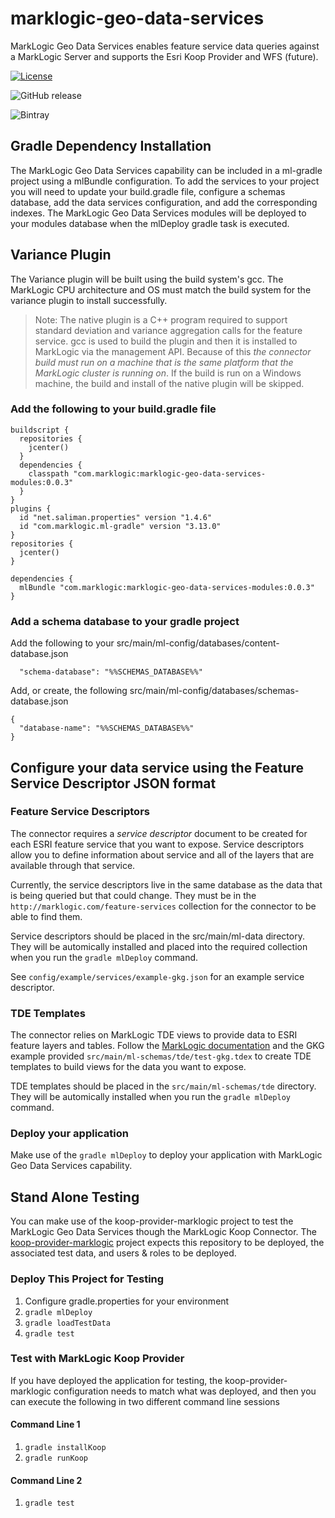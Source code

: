 # marklogic-geo-data-services 
MarkLogic Geo Data Services enables feature service data queries against a MarkLogic Server and supports the Esri Koop Provider and WFS (future).

[![License](https://img.shields.io/badge/License-Apache%202.0-blue.svg?style=social)](https://opensource.org/licenses/Apache-2.0)

![GitHub release](https://img.shields.io/github/release/marklogic-community/marklogic-geo-data-services.svg?style=social)

![Bintray](https://img.shields.io/bintray/v/prestonmcgowan/maven/marklogic-geo-data-services.svg?style=social)


## Gradle Dependency Installation
The MarkLogic Geo Data Services capability can be included in a ml-gradle project using a mlBundle configuration. To add the services to your project you will need to update your build.gradle file, configure a schemas database, add the data services configuration, and add the corresponding indexes. The MarkLogic Geo Data Services modules will be deployed to your modules database when the mlDeploy gradle task is executed.

## Variance Plugin
The Variance plugin will be built using the build system's gcc. The MarkLogic CPU architecture and OS must match the build system for the variance plugin to install successfully.

> Note: The native plugin is a C++ program required to support standard deviation and variance aggregation calls for the feature service. gcc is used to build the plugin and then it is installed to MarkLogic via the management API. Because of this _the connector build must run on a machine that is the same platform that the MarkLogic cluster is running on_. If the build is run on a Windows machine, the build and install of the native plugin will be skipped.



### Add the following to your build.gradle file
```
buildscript {
  repositories {
    jcenter()
  }
  dependencies {
    classpath "com.marklogic:marklogic-geo-data-services-modules:0.0.3"
  }
}
plugins {
  id "net.saliman.properties" version "1.4.6"
  id "com.marklogic.ml-gradle" version "3.13.0"
}
repositories {
  jcenter()
}

dependencies {
  mlBundle "com.marklogic:marklogic-geo-data-services-modules:0.0.3"
}
```

### Add a schema database to your gradle project
Add the following to your src/main/ml-config/databases/content-database.json
```
  "schema-database": "%%SCHEMAS_DATABASE%%"
```

Add, or create, the following src/main/ml-config/databases/schemas-database.json
```
{
  "database-name": "%%SCHEMAS_DATABASE%%"
}
```

## Configure your data service using the Feature Service Descriptor JSON format
### Feature Service Descriptors
The connector requires a _service descriptor_ document to be created for each ESRI feature service that you want to expose. Service descriptors allow you to define information about service and all of the layers that are available through that service.

Currently, the service descriptors live in the same database as the data that is being queried but that could change. They must be in the `http://marklogic.com/feature-services` collection for the connector to be able to find them.

Service descriptors should be placed in the src/main/ml-data directory. They will be automically installed and placed into the required collection when you run the `gradle mlDeploy` command.

See `config/example/services/example-gkg.json` for an example service descriptor.

### TDE Templates
The connector relies on MarkLogic TDE views to provide data to ESRI feature layers and tables. Follow the [MarkLogic documentation](https://docs.marklogic.com/guide/app-dev/TDE) and the GKG example provided `src/main/ml-schemas/tde/test-gkg.tdex` to create TDE templates to build views for the data you want to expose.

TDE templates should be placed in the `src/main/ml-schemas/tde` directory. They will be automically installed when you run the `gradle mlDeploy` command.

### Deploy your application
Make use of the `gradle mlDeploy` to deploy your application with MarkLogic Geo Data Services capability.

## Stand Alone Testing
You can make use of the koop-provider-marklogic project to test the MarkLogic Geo Data Services though the MarkLogic Koop Connector. The [koop-provider-marklogic](https://github.com/koopjs/koop-provider-marklogic) project expects this repository to be deployed, the associated test data, and users & roles to be deployed.

### Deploy This Project for Testing
1. Configure gradle.properties for your environment
2. `gradle mlDeploy`
3. `gradle loadTestData`
4. `gradle test`

### Test with MarkLogic Koop Provider
If you have deployed the application for testing, the koop-provider-marklogic configuration needs to match what was deployed, and then you can execute the following in two different command line sessions

#### Command Line 1

1. `gradle installKoop`
2. `gradle runKoop`

#### Command Line 2

1. `gradle test`
